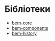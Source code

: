 # Бібліотеки

* [bem-core](/libs/bem-core/)
* [bem-components](/libs/bem-components/)
* [bem-history](/libs/bem-history/)
